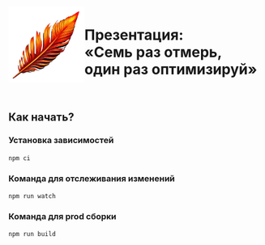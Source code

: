 <img align="left" src="./themes/tw/images/logo.png" width="150" height="150" alt="Логотип">

# Презентация:<br>«Семь раз отмерь,<br>один раз оптимизируй»

<br>

## Как начать?

### Установка зависимостей
```
npm ci
```

### Команда для отслеживания изменений
```
npm run watch
```

### Команда для prod сборки
```
npm run build
```

